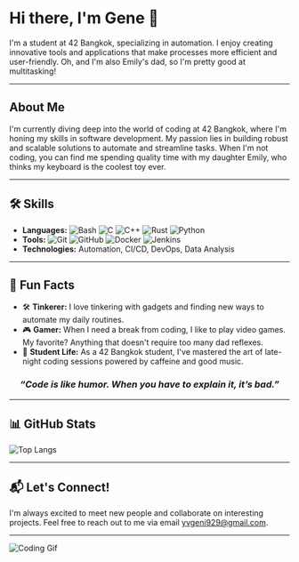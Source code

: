 # Hi there, I'm Gene 👋

I'm a student at 42 Bangkok, specializing in automation. I enjoy creating innovative tools and applications that make processes more efficient and user-friendly. Oh, and I'm also Emily's dad, so I'm pretty good at multitasking!

---

## About Me

I'm currently diving deep into the world of coding at 42 Bangkok, where I'm honing my skills in software development. My passion lies in building robust and scalable solutions to automate and streamline tasks. When I'm not coding, you can find me spending quality time with my daughter Emily, who thinks my keyboard is the coolest toy ever.

---

## 🛠️ Skills

- **Languages:** ![Bash](https://img.shields.io/badge/Bash-4EAA25?logo=gnu-bash&logoColor=white) ![C](https://img.shields.io/badge/C-00599C?logo=c&logoColor=white) ![C++](https://img.shields.io/badge/C++-00599C?logo=c%2B%2B&logoColor=white) ![Rust](https://img.shields.io/badge/Rust-000000?logo=rust&logoColor=white) ![Python](https://img.shields.io/badge/Python-3776AB?logo=python&logoColor=white)
- **Tools:** ![Git](https://img.shields.io/badge/Git-F05032?logo=git&logoColor=white) ![GitHub](https://img.shields.io/badge/GitHub-181717?logo=github&logoColor=white) ![Docker](https://img.shields.io/badge/Docker-2496ED?logo=docker&logoColor=white) ![Jenkins](https://img.shields.io/badge/Jenkins-D24939?logo=jenkins&logoColor=white)
- **Technologies:** Automation, CI/CD, DevOps, Data Analysis

---

## 🌟 Fun Facts

- 🛠️ **Tinkerer:** I love tinkering with gadgets and finding new ways to automate my daily routines.
- 🎮 **Gamer:** When I need a break from coding, I like to play video games. My favorite? Anything that doesn't require too many dad reflexes.
- 🌙 **Student Life:** As a 42 Bangkok student, I've mastered the art of late-night coding sessions powered by caffeine and good music.

<div align="center">
  <h3><i>“Code is like humor. When you have to explain it, it’s bad.”</i></h3>
</div>

---

## 📊 GitHub Stats

![Top Langs](https://github-readme-stats.vercel.app/api/top-langs/?username=GeneArg&layout=compact&theme=radical)

---

## 📬 Let's Connect!

I'm always excited to meet new people and collaborate on interesting projects. Feel free to reach out to me via email [yvgeni929@gmail.com](mailto:yvgeni929@gmail.com).

---

![Coding Gif](https://media.giphy.com/media/LmNwrBhejkK9EFP504/giphy.gif)
